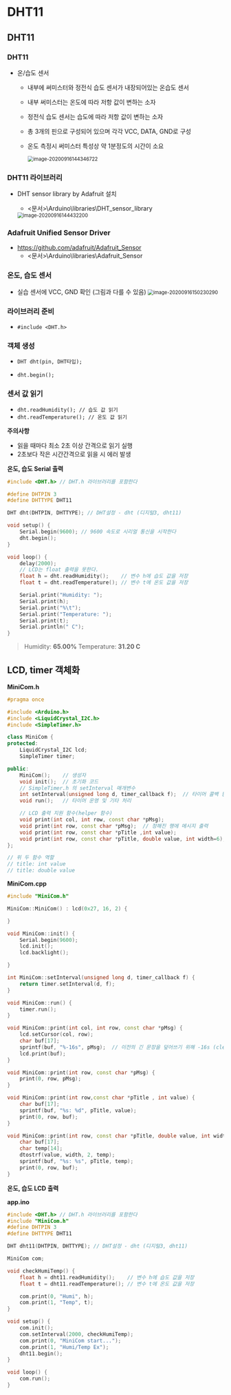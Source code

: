 # DHT11

  

## DHT11

### DHT11

-   온/습도 센서

    -   내부에 써미스터와 정전식 습도 센서가 내장되어있는 온습도 센서

    -   내부 써미스터는 온도에 따라 저항 값이 변하는 소자

    -   정전식 습도 센서는 습도에 따라 저항 값이 변하는 소자

    -   총 3개의 핀으로 구성되어 있으며 각각 VCC, DATA, GND로 구성

    -   온도 측정시 써미스터 특성상 약 1분정도의 시간이 소요

        <img src="01.DHT11.assets/image-20200916144346722.png" alt="image-20200916144346722" style="zoom:80%;" />

  

### DHT11 라이브러리

-   DHT sensor library by Adafruit 설치

    -   <문서>\Arduino\libraries\DHT_sensor_library

    <img src="01.DHT11.assets/image-20200916144432200.png" alt="image-20200916144432200" style="zoom:80%;" />



### Adafruit Unified Sensor Driver

-   https://github.com/adafruit/Adafruit_Sensor 
    -   <문서>\Arduino\libraries\Adafruit_Sensor

  

### 온도, 습도 센서

-   실습 센서에 VCC, GND 확인 (그림과 다를 수 있음)
    <img src="01.DHT11.assets/image-20200916150230290.png" alt="image-20200916150230290" style="zoom:80%;" />



### 라이브러리 준비

-   `#include <DHT.h>`

      

### 객체 생성

-   `DHT dht(pin, DHT타입);`

-   `dht.begin();`

      

### 센서 값 읽기

-   `dht.readHumidity(); // 습도 값 읽기`
-   `dht.readTemperature(); // 온도 값 읽기`



**주의사항**

-   읽을 때마다 최소 2초 이상 간격으로 읽기 실행
-   2초보다 작은 시간간격으로 읽을 시 에러 발생

  

**온도, 습도 Serial 출력**

```c++
#include <DHT.h> // DHT.h 라이브러리를 포함한다

#define DHTPIN 3
#define DHTTYPE DHT11

DHT dht(DHTPIN, DHTTYPE); // DHT설정 - dht (디지털3, dht11)

void setup() {
    Serial.begin(9600); // 9600 속도로 시리얼 통신을 시작한다
    dht.begin();
}

void loop() {
    delay(2000);
    // LCD는 float 출력을 못한다.
    float h = dht.readHumidity();    // 변수 h에 습도 값을 저장
    float t = dht.readTemperature(); // 변수 t에 온도 값을 저장

    Serial.print("Humidity: ");
    Serial.print(h);
    Serial.print("%\t");
    Serial.print("Temperature: ");
    Serial.print(t);
    Serial.println(" C");
}
```

>   Humidity: **65.00%**  Temperature: **31.20 C**

  

## LCD, timer 객체화

**MiniCom.h**

```c++
#pragma once

#include <Arduino.h>
#include <LiquidCrystal_I2C.h>
#include <SimpleTimer.h>

class MiniCom {
protected:
    LiquidCrystal_I2C lcd;
    SimpleTimer timer;

public:
    MiniCom();    // 생성자
    void init();  // 초기화 코드
    // SimpleTimer.h 의 setInterval 매개변수
    int setInterval(unsigned long d, timer_callback f);  // 타이머 콜백 등록
    void run();   // 타이머 운영 및 기타 처리

    // LCD 출력 지원 함수(helper 함수)
    void print(int col, int row, const char *pMsg);
    void print(int row, const char *pMsg);  // 정해진 행에 메시지 출력
    void print(int row, const char *pTitle ,int value);
    void print(int row, const char *pTitle, double value, int width=6);
};

// 위 두 함수 역할
// title: int value
// title: double value
```

  

**MiniCom.cpp**

```c++
#include "MiniCom.h"

MiniCom::MiniCom() : lcd(0x27, 16, 2) {

}

void MiniCom::init() {
    Serial.begin(9600);
    lcd.init();
    lcd.backlight();

}

int MiniCom::setInterval(unsigned long d, timer_callback f) {
    return timer.setInterval(d, f);
}

void MiniCom::run() {
    timer.run();
}

void MiniCom::print(int col, int row, const char *pMsg) {
    lcd.setCursor(col, row);
    char buf[17];
    sprintf(buf, "%-16s", pMsg);  // 이전의 긴 문장을 덮어쓰기 위해 -16s (clear 할 필요 없음)
    lcd.print(buf);
}

void MiniCom::print(int row, const char *pMsg) {
    print(0, row, pMsg);
}

void MiniCom::print(int row,const char *pTitle , int value) {
    char buf[17];
    sprintf(buf, "%s: %d", pTitle, value);
    print(0, row, buf);
}

void MiniCom::print(int row, const char *pTitle, double value, int width) {
    char buf[17];
    char temp[14];
    dtostrf(value, width, 2, temp);
    sprintf(buf, "%s: %s", pTitle, temp);
    print(0, row, buf);
}
```



**온도, 습도 LCD 출력**

**app.ino**

```c++
#include <DHT.h> // DHT.h 라이브러리를 포함한다
#include "MiniCom.h"
#define DHTPIN 3
#define DHTTYPE DHT11

DHT dht11(DHTPIN, DHTTYPE); // DHT설정 - dht (디지털3, dht11)

MiniCom com;

void checkHumiTemp() {
    float h = dht11.readHumidity();    // 변수 h에 습도 값을 저장
    float t = dht11.readTemperature(); // 변수 t에 온도 값을 저장

    com.print(0, "Humi", h);
    com.print(1, "Temp", t);
}

void setup() {
    com.init();
    com.setInterval(2000, checkHumiTemp);
    com.print(0, "MiniCom start...");
    com.print(1, "Humi/Temp Ex");
    dht11.begin();
}

void loop() {
    com.run();
}
```

